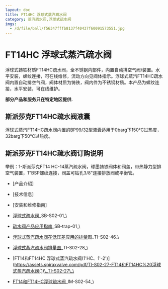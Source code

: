 ```yaml
---
layout: doc
title: FT14HC 浮球式蒸汽疏水阀
category: 蒸汽疏水阀,浮球式疏水阀
imgs:
  - /d/file/ball/f56347fffb8137f40437f60091573551.jpg
---
```


# FT14HC 浮球式蒸汽疏水阀

浮球式铸铁材质FT14HC疏水阀，全不锈钢内部件，内置自动排空气阀/装置。水平安装，螺纹连接，可在线维修，流动方向见阀体指示。浮球式蒸汽FT14HC疏水阀内置自动排空气阀，阀体材质为铸铁，阀内件为不锈钢材质。本产品为螺纹连接，水平安装，可在线维护。

**部分产品和服务只在特定地区提供.**

## 斯派莎克FT14HC疏水阀液囊

浮球式蒸汽FT14HC疏水阀内置的BP99/32型液囊适用于0barg下150℃过热度，32barg下50℃过热度。

## 斯派莎克FT14HC疏水阀订购说明

举例：1-斯派莎克FT14 HC-14蒸汽疏水阀，球墨铸铁阀体和阀盖，带热静力型排空气装置，1"BSP螺纹连接，阀盖可钻孔3/8"连接排放阀或平衡管。

- [产品介绍]
- [技术信息]
- [安装和维修指南]

- [浮球式疏水阀](https://assets.spiraxvalve.com/pdf/SB-S02-01-%E6%B5%AE%E7%90%83%E5%BC%8F%E7%96%8F%E6%B0%B4%E9%98%80.pdf)\_SB-S02-01\_\
- [疏水阀产品应用指南](https://assets.spiraxvalve.com/pdf/SB-trap-01-%E7%96%8F%E6%B0%B4%E9%98%80%E4%BA%A7%E5%93%81%E5%BA%94%E7%94%A8%E6%8C%87%E5%8D%97.pdf)\_SB-trap-01\_\

- [浮球式蒸汽疏水阀在低压差应用的排量图](https://assets.spiraxvalve.com/pdf/TI-S02-46-FT14%20浮球式蒸汽疏水阀在低压差应用的排量图.pdf)\_TI-S02-46\_\
- [浮球式蒸汽疏水阀排量图](https://assets.spiraxvalve.com/pdf/TI-S02-28-FT14%20浮球式蒸汽疏水阀排量图.pdf)\_TI-S02-28\_\
- [FT14和FT14HC 浮球式蒸汽疏水阀(1'HC、1'-2')](https://assets.spiraxvalve.com/pdf/TI-S02-27-FT14和FT14HC%20浮球式蒸汽疏水阀(1)\_TI-S02-27\_\

- [FT14和FT14HC浮球疏水阀](https://assets.spiraxvalve.com/pdf/IM-S02-54-FT14和FT14HC浮球疏水阀.pdf)\_IM-S02-54\_\

